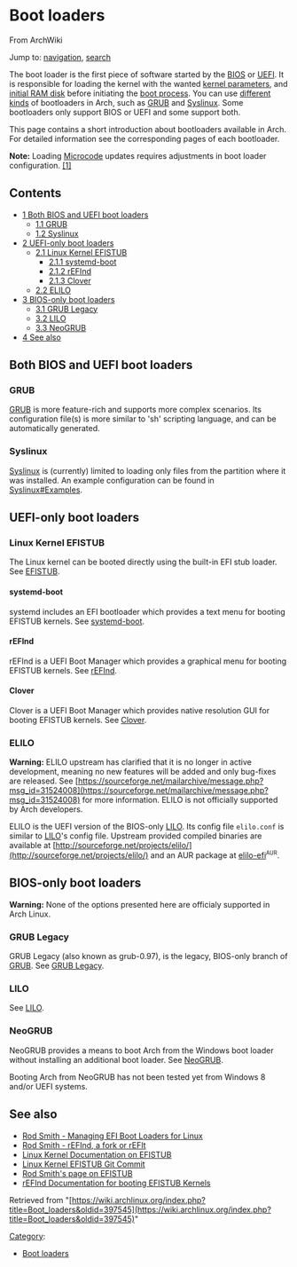 # Boot loaders

From ArchWiki

Jump to: [navigation](#column-one), [search](#searchInput)

The boot loader is the first piece of software started by the [BIOS](https://en.wikipedia.org/wiki/BIOS "wikipedia:BIOS") or [UEFI](/index.php/UEFI "UEFI"). It is responsible for loading the kernel with the wanted [kernel parameters](/index.php/Kernel_parameters "Kernel parameters"), and [initial RAM disk](/index.php/Mkinitcpio "Mkinitcpio") before initiating the [boot process](/index.php/Boot_process "Boot process"). You can use [different kinds](/index.php/Category:Boot_loaders "Category:Boot loaders") of bootloaders in Arch, such as [GRUB](/index.php/GRUB "GRUB") and [Syslinux](/index.php/Syslinux "Syslinux"). Some bootloaders only support BIOS or UEFI and some support both.

This page contains a short introduction about bootloaders available in Arch. For detailed information see the corresponding pages of each bootloader.

**Note:** Loading [Microcode](/index.php/Microcode "Microcode") updates requires adjustments in boot loader configuration. [[1]](https://www.archlinux.org/news/changes-to-intel-microcodeupdates/)

## Contents

*   [1 Both BIOS and UEFI boot loaders](#Both_BIOS_and_UEFI_boot_loaders)
    *   [1.1 GRUB](#GRUB)
    *   [1.2 Syslinux](#Syslinux)
*   [2 UEFI-only boot loaders](#UEFI-only_boot_loaders)
    *   [2.1 Linux Kernel EFISTUB](#Linux_Kernel_EFISTUB)
        *   [2.1.1 systemd-boot](#systemd-boot)
        *   [2.1.2 rEFInd](#rEFInd)
        *   [2.1.3 Clover](#Clover)
    *   [2.2 ELILO](#ELILO)
*   [3 BIOS-only boot loaders](#BIOS-only_boot_loaders)
    *   [3.1 GRUB Legacy](#GRUB_Legacy)
    *   [3.2 LILO](#LILO)
    *   [3.3 NeoGRUB](#NeoGRUB)
*   [4 See also](#See_also)

## Both BIOS and UEFI boot loaders

### GRUB

[GRUB](/index.php/GRUB "GRUB") is more feature-rich and supports more complex scenarios. Its configuration file(s) is more similar to 'sh' scripting language, and can be automatically generated.

### Syslinux

[Syslinux](/index.php/Syslinux "Syslinux") is (currently) limited to loading only files from the partition where it was installed. An example configuration can be found in [Syslinux#Examples](/index.php/Syslinux#Examples "Syslinux").

## UEFI-only boot loaders

### Linux Kernel EFISTUB

The Linux kernel can be booted directly using the built-in EFI stub loader. See [EFISTUB](/index.php/EFISTUB "EFISTUB").

#### systemd-boot

systemd includes an EFI bootloader which provides a text menu for booting EFISTUB kernels. See [systemd-boot](/index.php/Systemd-boot "Systemd-boot").

#### rEFInd

rEFInd is a UEFI Boot Manager which provides a graphical menu for booting EFISTUB kernels. See [rEFInd](/index.php/REFInd "REFInd").

#### Clover

Clover is a UEFI Boot Manager which provides native resolution GUI for booting EFISTUB kernels. See [Clover](/index.php/Clover "Clover").

### ELILO

**Warning:** ELILO upstream has clarified that it is no longer in active development, meaning no new features will be added and only bug-fixes are released. See [https://sourceforge.net/mailarchive/message.php?msg_id=31524008](https://sourceforge.net/mailarchive/message.php?msg_id=31524008) for more information. ELILO is not officially supported by Arch developers.

ELILO is the UEFI version of the BIOS-only [LILO](/index.php/LILO "LILO"). Its config file `elilo.conf` is similar to [LILO](/index.php/LILO "LILO")'s config file. Upstream provided compiled binaries are available at [http://sourceforge.net/projects/elilo/](http://sourceforge.net/projects/elilo/) and an AUR package at [elilo-efi](https://aur.archlinux.org/packages/elilo-efi/)<sup><small>AUR</small></sup>.

## BIOS-only boot loaders

**Warning:** None of the options presented here are officialy supported in Arch Linux.

### GRUB Legacy

GRUB Legacy (also known as grub-0.97), is the legacy, BIOS-only branch of [GRUB](/index.php/GRUB "GRUB"). See [GRUB Legacy](/index.php/GRUB_Legacy "GRUB Legacy").

### LILO

See [LILO](/index.php/LILO "LILO").

### NeoGRUB

NeoGRUB provides a means to boot Arch from the Windows boot loader without installing an additional boot loader. See [NeoGRUB](/index.php/NeoGRUB "NeoGRUB").

Booting Arch from NeoGRUB has not been tested yet from Windows 8 and/or UEFI systems.

## See also

*   [Rod Smith - Managing EFI Boot Loaders for Linux](http://www.rodsbooks.com/efi-bootloaders/)
*   [Rod Smith - rEFInd, a fork or rEFIt](http://www.rodsbooks.com/refind/)
*   [Linux Kernel Documentation on EFISTUB](https://www.kernel.org/doc/Documentation/efi-stub.txt)
*   [Linux Kernel EFISTUB Git Commit](http://git.kernel.org/?p=linux/kernel/git/torvalds/linux.git;a=commitdiff;h=291f36325f9f252bd76ef5f603995f37e453fc60;hp=55839d515495e766605d7aaabd9c2758370a8d27)
*   [Rod Smith's page on EFISTUB](http://www.rodsbooks.com/efi-bootloaders/efistub.html)
*   [rEFInd Documentation for booting EFISTUB Kernels](http://www.rodsbooks.com/refind/linux.html)

Retrieved from "[https://wiki.archlinux.org/index.php?title=Boot_loaders&oldid=397545](https://wiki.archlinux.org/index.php?title=Boot_loaders&oldid=397545)"

[Category](/index.php/Special:Categories "Special:Categories"):

*   [Boot loaders](/index.php/Category:Boot_loaders "Category:Boot loaders")